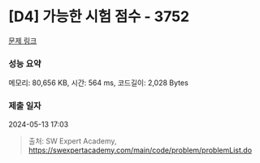 # [D4] 가능한 시험 점수 - 3752 

[문제 링크](https://swexpertacademy.com/main/code/problem/problemDetail.do?contestProbId=AWHPkqBqAEsDFAUn) 

### 성능 요약

메모리: 80,656 KB, 시간: 564 ms, 코드길이: 2,028 Bytes

### 제출 일자

2024-05-13 17:03



> 출처: SW Expert Academy, https://swexpertacademy.com/main/code/problem/problemList.do
